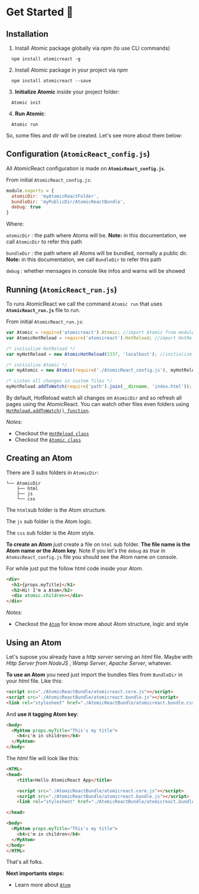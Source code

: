 # Get Started :rocket:

## Installation
1. Install Atomic package globally via *npm* (to use CLI commands)
```
  npm install atomicreact -g
```
2. Install Atomic package in your project via *npm*
```
  npm install atomicreact --save
```
3. **Initialize Atomic** inside your project folder:
```
  Atomic init
```
4. **Run Atomic**:
```
  Atomic run
```

So, some files and dir will be created. Let's see more about them below:

## Configuration (**`AtomicReact_config.js`**)

All AtomicReact configuration is made on **`AtomicReact_config.js`**.

From initial `AtomicReact_config.js`:
``` js
module.exports = {
  atomicDir: 'myAtomicReactFolder',
  bundleDir: 'myPublicDir/AtomicReactBundle',
  debug: true
}
```
Where:

`atomicDir` : the path where Atoms will be. **Note:** in this documentation, we call `AtomicDir` to refer this path

`bundleDir` : the path where all Atoms will be bundled, normally a public dir. **Note:** in this documentation, we call `BundleDir` to refer this path

`debug` : whether mensages in console like infos and warns will be showed

## Running (**`AtomicReact_run.js`**)

To runs AtomicReact we call the command `Atomic run` that uses **`AtomicReact_run.js`** file to run.

From initial `AtomicReact_run.js`:
``` js
var Atomic = require('atomicreact').Atomic; //import Atomic from module
var AtomicHotReload = require('atomicreact').HotReload; //import HotReload from module

/* initialize HotReload */
var myHotReload = new AtomicHotReload(1337, 'localhost'); //initialize HotReload on localhost:1337

/* initialize Atomic */
var myAtomic = new Atomic(require('./AtomicReact_config.js'), myHotReload); //initialize Atomic using HotReload

/* Listen all changes in custom files */
myHotReload.addToWatch(require('path').join(__dirname, 'index.html'));
```

By default, HotReload watch all changes on `AtomicDir` and so refresh all pages using the AtomicReact.
You can watch other files even folders using [`HotReload.addToWatch() function`](HotReloadClass?id=watching-custom-files-and-dirs).

*Notes:*
  * Checkout the [`HotReload class`](HotReloadClass)
  * Checkout the [`Atomic class`](AtomicClass)


## Creating an Atom

There are 3 subs folders in `AtomicDir`:
``` text
└── AtomicDir
    ├── html
    ├── js
    └── css
```

The `html`sub folder  is the Atom structure.

The `js` sub folder is the Atom logic.

The `css` sub folder is the Atom style.

**To create an Atom** just create a file on `html` sub folder. **The file name is the Atom name or the Atom key**. Note if you let's the `debug` as *true* in `AtomicReact_config.js` file you should see the Atom name on console.

For while just put the follow html code inside your Atom.
``` html
<div>
  <h1>{props.myTitle}</h1>
  <h2>Hi! I'm a Atom</h2>
  <div atomic.children></div>
</div>
```
*Notes:*
  * Checkout the [`Atom`](Atom) for know more about Atom structure, logic and style

## Using an Atom

Let's supose you already have a *http server* serving an *html* file. Maybe with *Http Server from NodeJS* , *Wamp Server*, *Apache Server*, whatever.

**To use an Atom** you need just import the bundles files from `BundleDir` in your *html* file. Like this:

``` html
<script src="./AtomicReactBundle/atomicreact.core.js"></script>
<script src="./AtomicReactBundle/atomicreact.bundle.js"></script>
<link rel="stylesheet" href="./AtomicReactBundle/atomicreact.bundle.css">
```

And **use it tagging Atom key**:

``` html
<body>
  <MyAtom props.myTitle="This's my title">
    <h4>i'm in children</h4>
  </MyAtom>
</body>
```

The *html* file will look like this:

``` html
<HTML>
<head>
	<title>Hello AtomicReact App</title>

	<script src="./AtomicReactBundle/atomicreact.core.js"></script>
	<script src="./AtomicReactBundle/atomicreact.bundle.js"></script>
	<link rel="stylesheet" href="./AtomicReactBundle/atomicreact.bundle.css">

</head>

<body>
  <MyAtom props.myTitle="This's my title">
    <h4>i'm in children</h4>
  </MyAtom>
</body>
</HTML>
```

That's all folks.

**Next importants steps:**
  * Learn more about [`Atom`](Atom)
